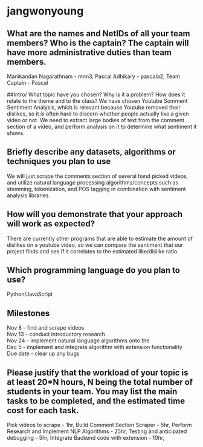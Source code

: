 # jangwonyoung

## What are the names and NetIDs of all your team members? Who is the captain? The captain will have more administrative duties than team members.
Manikandan Nagarathnam - mnn3, 
Pascal Adhikary - pascala2, 
Team Captain - Pascal

##Intro/ What topic have you chosen? Why is it a problem? How does it relate to the theme and to the class?
We have chosen Youtube Somment Sentiment Analysis, which is relevant because Youtube removed their dislikes, so it is often hard to discern whether people actually like a given video or not. We need to extract large bodies of text from the comment section of a video, and perform analysis on it to determine what sentiment it shows. 

## Briefly describe any datasets, algorithms or techniques you plan to use
We will just scrape the comments section of several hand picked videos, and utilize natural language processing algorithms/concepts such as stemming, tokenization, and POS tagging in combination with sentiment analysis libraries. 

## How will you demonstrate that your approach will work as expected? 
There are currently other programs that are able to estimate the amount of dislikes on a youtube video, so we can compare the sentiment that our project finds and see if it correlates to the estimated like/dislike ratio.

## Which programming language do you plan to use?
Python/JavaScript

## Milestones
Nov 8 - find and scrape videos  
Nov 13 - conduct introductory research  
Nov 24 - implement natural language algorithms onto the  
Dec 5 - implement and integrate algorithm with extension functionality  
Due date - clear up any bugs  

## Please justify that the workload of your topic is at least 20*N hours, N being the total number of students in your team. You may list the main tasks to be completed, and the estimated time cost for each task.
Pick videos to scrape - 1hr, 
Build Comment Section Scraper - 5hr, 
Perform Research and Implement NLP Algorithms - 25hr, 
Testing and anticipated debugging - 5hr, 
Integrate Backend code with extension - 10hr, 
